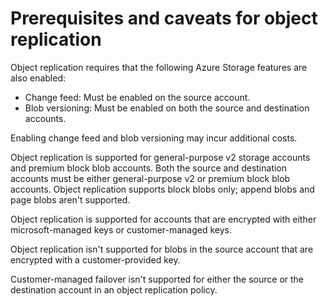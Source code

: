 # Prerequisites and caveats for object replication

Object replication requires that the following Azure Storage features are also enabled:

- Change feed: Must be enabled on the source account.
- Blob versioning: Must be enabled on both the source and destination accounts. 

Enabling change feed and blob versioning may incur additional costs.

Object replication is supported for general-purpose v2 storage accounts and premium block blob accounts. Both the source and destination accounts must be either general-purpose v2 or premium block blob accounts. Object replication supports block blobs only; append blobs and page blobs aren't supported.

Object replication is supported for accounts that are encrypted with either microsoft-managed keys or customer-managed keys. 

Object replication isn't supported for blobs in the source account that are encrypted with a customer-provided key. 

Customer-managed failover isn't supported for either the source or the destination account in an object replication policy.
